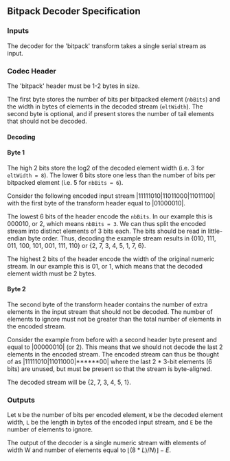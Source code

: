 ## Bitpack Decoder Specification
### Inputs
The decoder for the 'bitpack' transform takes a single serial stream as input.

### Codec Header
The 'bitpack' header must be 1-2 bytes in size.

The first byte stores the number of bits per bitpacked element (`nbBits`) and the width in bytes of elements in the decoded stream (`eltWidth`). The second byte is optional, and if present stores the number of tail elements that should not be decoded.

#### Decoding
#### Byte 1
The high 2 bits store the log2 of the decoded element width (i.e. 3 for `eltWidth = 8`). The lower 6 bits store one less than the number of bits per bitpacked element (i.e. 5 for `nbBits = 6`).

Consider the following encoded input stream |11111010|11011000|11011100| with the first byte of the transform header equal to |01000010|.

The lowest 6 bits of the header encode the `nbBits`. In our example this is 000010, or 2, which means `nbBits = 3`. We can thus split the encoded stream into distinct elements of 3 bits each. The bits should be read in little-endian byte order. Thus, decoding the example stream results in {010, 111, 011, 100, 101, 001, 111, 110} or {2, 7, 3, 4, 5, 1, 7, 6}.

The highest 2 bits of the header encode the width of the original numeric stream. In our example this is 01, or 1, which means that the decoded element width must be 2 bytes.

#### Byte 2
The second byte of the transform header contains the number of extra elements in the input stream that should not be decoded. The number of elements to ignore must not be greater than the total number of elements in the encoded stream.

Consider the example from before with a second header byte present and equal to |00000010| (or 2). This means that we should not decode the last 2 elements in the encoded stream. The encoded stream can thus be thought of as |11111010|11011000|******00| where the last 2 * 3-bit elements (6 bits) are unused, but must be present so that the stream is byte-aligned.

The decoded stream will be {2, 7, 3, 4, 5, 1}.

### Outputs
Let `N` be the number of bits per encoded element, `W` be the decoded element width, `L` be the length in bytes of the encoded input stream, and `E` be the number of elements to ignore.

The output of the decoder is a single numeric stream with elements of width W and number of elements equal to $\lfloor{(8 * L)/N)}\rfloor - E$.
